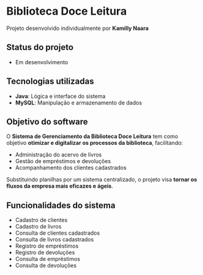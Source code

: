 # Biblioteca Doce Leitura
Projeto desenvolvido individualmente por **Kamilly Naara**


## Status do projeto
- Em desenvolvimento

## Tecnologias utilizadas
- **Java**: Lógica e interface do sistema
- **MySQL**: Manipulação e armazenamento de dados

## Objetivo do software
O **Sistema de Gerenciamento da Biblioteca Doce Leitura** tem como objetivo **otimizar e digitalizar os processos da biblioteca**, facilitando:
- Administração do acervo de livros
- Gestão de empréstimos e devoluções
- Acompanhamento dos clientes cadastrados

Substituindo planilhas por um sistema centralizado, o projeto visa **tornar os fluxos da empresa mais eficazes e ágeis**.

## Funcionalidades do sistema
- Cadastro de clientes
- Cadastro de livros
- Consulta de clientes cadastrados
- Consulta de livros cadastrados
- Registro de empréstimos
- Registro de devoluções
- Consulta de empréstimos
- Consulta de devoluções
